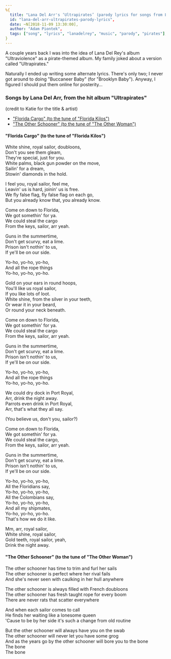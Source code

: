 ```yaml
---
%{
  title: "Lana Del Arr's ‘Ultrapirates’ (parody lyrics for songs from Lana Del Rey’s ‘Ultraviolence’",
  id: "lana-del-arr-ultrapirates-parody-lyrics",
  date: ~N[2018-11-09 13:30:00],
  author: "Adam Piontek",
  tags: ["song", "lyrics", "lanadelrey", "music", "parody", "pirates"],
}
---
```


A couple years back I was into the idea of Lana Del Rey's album "Ultraviolence" as a pirate-themed album. My family joked about a version called "Ultrapirates."

Naturally I ended up writing some alternate lyrics. There's only two; I never got around to doing "Buccaneer Baby" (for "Brooklyn Baby"). Anyway, I figured I should put them online for posterity…

<!--more-->

### Songs by Lana Del Arr, from the hit album "Ultrapirates"

(credit to Katie​ for the title & artist)

- ["Florida Cargo" (to the tune of "Florida Kilos")](#florida-cargo)
- ["The Other Schooner" (to the tune of "The Other Woman")](#other-schooner)

#### "Florida Cargo" (to the tune of "Florida Kilos")

<a name="florida-cargo"></a>

White shine, royal sailor, doubloons,   
Don't you see them gleam,   
They're special, just for you.   
White palms, black gun powder on the move,   
Sailin' for a dream,   
Stowin' diamonds in the hold.

I feel you, royal sailor, feel me,   
Leavin' us is hard, joinin' us is free.   
We fly false flag, fly false flag on each go,   
But you already know that, you already know.

Come on down to Florida,   
We got somethin' for ya.   
We could steal the cargo   
From the keys, sailor, arr yeah.

Guns in the summertime,   
Don't get scurvy, eat a lime.   
Prison isn't nothin' to us,   
If ye'll be on our side.

Yo-ho, yo-ho, yo-ho,   
And all the rope things   
Yo-ho, yo-ho, yo-ho.

Gold on your ears in round hoops,   
You'll like us royal sailor,   
If you like lots of loot.   
White shine, from the silver in your teeth,   
Or wear it in your beard,   
Or round your neck beneath.

Come on down to Florida,   
We got somethin' for ya.   
We could steal the cargo   
From the keys, sailor, arr yeah.

Guns in the summertime,   
Don't get scurvy, eat a lime.   
Prison isn't nothin' to us,   
If ye'll be on our side.

Yo-ho, yo-ho, yo-ho,   
And all the rope things   
Yo-ho, yo-ho, yo-ho.

We could dry dock in Port Royal,   
Arr, drink the night away.   
Parrots even drink in Port Royal,   
Arr, that's what they all say.

(You believe us, don't you, sailor?)

Come on down to Florida,   
We got somethin' for ya.   
We could steal the cargo,   
From the keys, sailor, arr yeah.

Guns in the summertime,   
Don't get scurvy, eat a lime.   
Prison isn't nothin' to us,   
If ye'll be on our side.

Yo-ho, yo-ho, yo-ho,   
All the Floridians say,   
Yo-ho, yo-ho, yo-ho,   
All the Colombians say,   
Yo-ho, yo-ho, yo-ho,   
And all my shipmates,   
Yo-ho, yo-ho, yo-ho.   
That's how we do it like.

Mm, arr, royal sailor,   
White shine, royal sailor,   
Gold teeth, royal sailor, yeah,   
Drink the night away.

#### "The Other Schooner" (to the tune of "The Other Woman")

<a name="other-schooner"></a>

The other schooner has time to trim and furl her sails   
The other schooner is perfect where her rival fails   
And she's never seen with caulking in her hull anywhere

The other schooner is always filled with French doubloons   
The other schooner has fresh taught rope for every boom   
There are never rats that scatter everywhere

And when each sailor comes to call   
He finds her waiting like a lonesome queen   
'Cause to be by her side it's such a change from old routine

But the other schooner will always have you on the swab   
The other schooner will never let you have some grog   
And as the years go by the other schooner will bore you to the bone   
The bone   
The bone   

